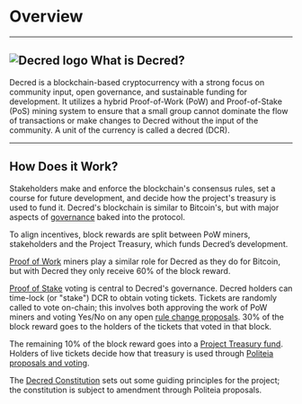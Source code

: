 # Overview

---

## <img class="dcr-icon" alt="Decred logo" src="/img/dcr-icons/DCRsymbol.svg" /> What is Decred?
Decred is a blockchain-based cryptocurrency with a strong focus on community input, open governance, and sustainable funding for development. It utilizes a hybrid Proof-of-Work (PoW) and Proof-of-Stake (PoS) mining system to ensure that a small group cannot dominate the flow of transactions or make changes to Decred without the input of the community. A unit of the currency is called a decred (DCR).

---

## How Does it Work?
Stakeholders make and enforce the blockchain's consensus rules, set a course for future development, and decide how the project's treasury is used to fund it. Decred's blockchain is similar to Bitcoin's, but with major aspects of [governance](governance/governance.md) baked into the protocol. 

To align incentives, block rewards are split between PoW miners, stakeholders and the Project Treasury, which funds Decred’s development. 

[Proof of Work](mining/proof-of-work.md) miners play a similar role for Decred as they do for Bitcoin, but with Decred they only receive 60% of the block reward.

[Proof of Stake](mining/proof-of-stake.md) voting is central to Decred's governance. Decred holders can time-lock (or "stake") DCR to obtain voting tickets. Tickets are randomly called to vote on-chain; this involves both approving the work of PoW miners and voting Yes/No on any open [rule change proposals](getting-started/user-guides/agenda-voting.md). 30% of the block reward goes to the holders of the tickets that voted in that block.

The remaining 10% of the block reward goes into a [Project Treasury fund](https://explorer.dcrdata.org/address/Dcur2mcGjmENx4DhNqDctW5wJCVyT3Qeqkx). Holders of live tickets decide how that treasury is used through [Politeia proposals and voting](governance/politeia.md).

The [Decred Constitution](getting-started/constitution.md) sets out some guiding principles for the project; the constitution is subject to amendment through Politeia proposals.



